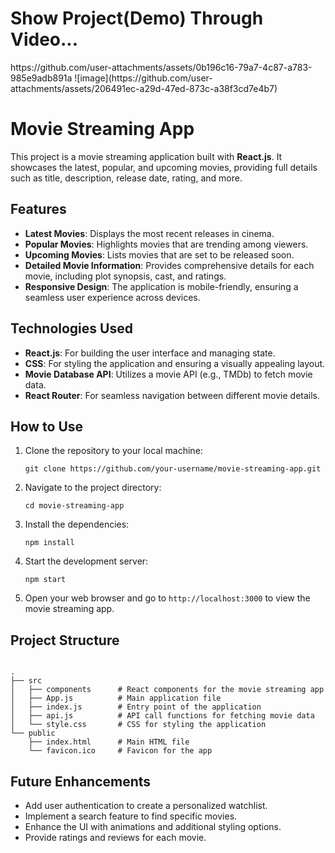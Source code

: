 <h1>Show Project(Demo) Through Video...</h1> 
https://github.com/user-attachments/assets/0b196c16-79a7-4c87-a783-985e9adb891a
![image](https://github.com/user-attachments/assets/206491ec-a29d-47ed-873c-a38f3cd7e4b7)

<h1>Movie Streaming App</h1>

<p>This project is a movie streaming application built with <strong>React.js</strong>. It showcases the latest, popular, and upcoming movies, providing full details such as title, description, release date, rating, and more.</p>

<h2>Features</h2>
<ul>
  <li><strong>Latest Movies</strong>: Displays the most recent releases in cinema.</li>
  <li><strong>Popular Movies</strong>: Highlights movies that are trending among viewers.</li>
  <li><strong>Upcoming Movies</strong>: Lists movies that are set to be released soon.</li>
  <li><strong>Detailed Movie Information</strong>: Provides comprehensive details for each movie, including plot synopsis, cast, and ratings.</li>
  <li><strong>Responsive Design</strong>: The application is mobile-friendly, ensuring a seamless user experience across devices.</li>
</ul>

<h2>Technologies Used</h2>
<ul>
  <li><strong>React.js</strong>: For building the user interface and managing state.</li>
  <li><strong>CSS</strong>: For styling the application and ensuring a visually appealing layout.</li>
  <li><strong>Movie Database API</strong>: Utilizes a movie API (e.g., TMDb) to fetch movie data.</li>
  <li><strong>React Router</strong>: For seamless navigation between different movie details.</li>
</ul>

<h2>How to Use</h2>
<ol>
  <li>Clone the repository to your local machine:</li>
  <pre><code>git clone https://github.com/your-username/movie-streaming-app.git</code></pre>
  <li>Navigate to the project directory:</li>
  <pre><code>cd movie-streaming-app</code></pre>
  <li>Install the dependencies:</li>
  <pre><code>npm install</code></pre>
  <li>Start the development server:</li>
  <pre><code>npm start</code></pre>
  <li>Open your web browser and go to <code>http://localhost:3000</code> to view the movie streaming app.</li>
</ol>

<h2>Project Structure</h2>
<pre><code>
.
├── src
│   ├── components      # React components for the movie streaming app
│   ├── App.js          # Main application file
│   ├── index.js        # Entry point of the application
│   ├── api.js          # API call functions for fetching movie data
│   └── style.css       # CSS for styling the application
└── public
    ├── index.html      # Main HTML file
    └── favicon.ico     # Favicon for the app
</code></pre>

<h2>Future Enhancements</h2>
<ul>
  <li>Add user authentication to create a personalized watchlist.</li>
  <li>Implement a search feature to find specific movies.</li>
  <li>Enhance the UI with animations and additional styling options.</li>
  <li>Provide ratings and reviews for each movie.</li>
</ul>
